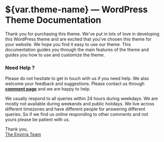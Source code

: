 # ${var.theme-name} — WordPress Theme Documentation

Thank you for purchasing this theme. We've put in lots of love in developing this WordPress theme and are excited that you've chosen this theme for your website. We hope you find it easy to use our theme. This documentation guides you through the main features of the theme and guides you how to use and customize the theme.

### Need Help ?

Please do not hesitate to get in touch with us if you need help. We also welcome your feedback and suggestions. Please contact us through [**comment page**](https://themeforest.com/user/envirra/) and we are happy to help.

We usually respond to all queries within 24 hours during weekdays. We are mostly not available during weekends and public holidays. We live across different timezones and have different people for answering different queries. So if we find us online responding to other comments and not yours please be patient with us.

Thank you,<br/>
[The Envirra Team](https://themeforest.com/user/envirra/)
